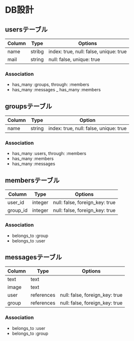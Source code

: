 # DB設計

## usersテーブル

|Column|Type|Options|
|------|----|-------|
|name|stribg|index: true, null: false, unique: true|
|mail|string|null: false, unique: true|

### Association
- has_many :groups, through: :members
- has_many :messages
_ has_many :members

## groupsテーブル

|Column|Type|Option|
|------|----|------|
|name|string|index: true, null: false, unique: true|

### Association
- has_many :users, through: :members
- has_many :members
- has_many :messages

## membersテーブル

|Column|Type|Options|
|------|----|-------|
|user_id|integer|null: false, foreign_key: true|
|group_id|integer|null: false, foreign_key: true|

### Association
- belongs_to :group
- belongs_to :user

## messagesテーブル

|Column|Type|Options|
|------|----|-------|
|text|text||
|image|text||
|user|references|null: false, foreign_key: true|
|group|references|null: false, foreign_key: true|

### Association
- belongs_to :user
- belongs_to :group




